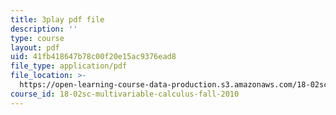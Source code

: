 ```yaml
---
title: 3play pdf file
description: ''
type: course
layout: pdf
uid: 41fb418647b78c00f20e15ac9376ead8
file_type: application/pdf
file_location: >-
  https://open-learning-course-data-production.s3.amazonaws.com/18-02sc-multivariable-calculus-fall-2010/41fb418647b78c00f20e15ac9376ead8_2bF6H_xu0ao.pdf
course_id: 18-02sc-multivariable-calculus-fall-2010
---
```

